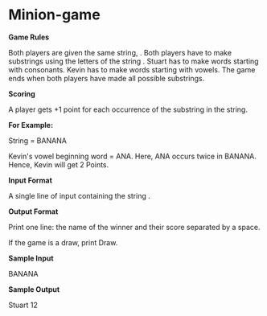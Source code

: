 # Minion-game
**Game Rules**

Both players are given the same string, . Both players have to make substrings using the letters of the string . Stuart has to make words starting with consonants. Kevin has to make words starting with vowels. The game ends when both players have made all possible substrings.

**Scoring**

A player gets +1 point for each occurrence of the substring in the string.

**For Example:**

String  = BANANA

Kevin's vowel beginning word = ANA.
Here, ANA occurs twice in BANANA. Hence, Kevin will get 2 Points.

**Input Format**

A single line of input containing the string .

**Output Format**

Print one line: the name of the winner and their score separated by a space.

If the game is a draw, print Draw.

**Sample Input**

BANANA

**Sample Output**

Stuart 12